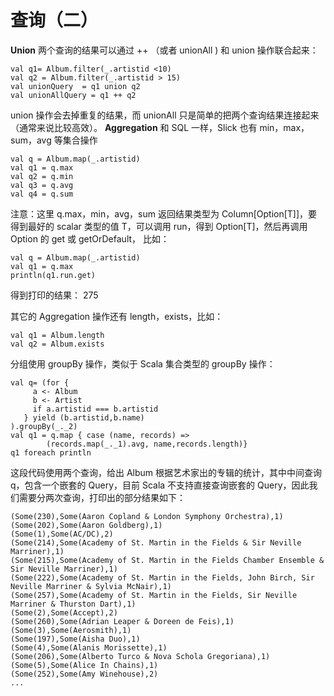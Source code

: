 # 查询（二）
**Union**
两个查询的结果可以通过 ++ （或者 unionAll ) 和 union 操作联合起来：
```
val q1= Album.filter(_.artistid <10)
val q2 = Album.filter(_.artistid > 15)
val unionQuery  = q1 union q2
val unionAllQuery = q1 ++ q2
```
union 操作会去掉重复的结果，而 unionAll 只是简单的把两个查询结果连接起来（通常来说比较高效）。
**Aggregation**
和 SQL 一样，Slick 也有 min，max，sum，avg 等集合操作
```
val q = Album.map(_.artistid)
val q1 = q.max
val q2 = q.min 
val q3 = q.avg 
val q4 = q.sum

```
注意：这里 q.max，min，avg，sum 返回结果类型为 Column[Option[T]]，要得到最好的 scalar 类型的值 T，可以调用 run，得到 Option[T]，然后再调用 Option 的 get 或 getOrDefault，
比如：
```
val q = Album.map(_.artistid)
val q1 = q.max 
println(q1.run.get)
```
得到打印的结果：
275

其它的 Aggregation 操作还有 length，exists，比如：
```
val q1 = Album.length
val q2 = Album.exists
```
分组使用 groupBy 操作，类似于 Scala 集合类型的 groupBy 操作：
```
val q= (for {
	 a <- Album
	 b <- Artist
	 if a.artistid === b.artistid
   } yield (b.artistid,b.name)
).groupBy(_._2)
val q1 = q.map { case (name, records) =>
		(records.map(_._1).avg, name,records.length)}
q1 foreach println 

```
这段代码使用两个查询，给出 Album 根据艺术家出的专辑的统计，其中中间查询 q，包含一个嵌套的 Query，目前 Scala 不支持直接查询嵌套的 Query，因此我们需要分两次查询，打印出的部分结果如下：
```
(Some(230),Some(Aaron Copland & London Symphony Orchestra),1)
(Some(202),Some(Aaron Goldberg),1)
(Some(1),Some(AC/DC),2)
(Some(214),Some(Academy of St. Martin in the Fields & Sir Neville Marriner),1)
(Some(215),Some(Academy of St. Martin in the Fields Chamber Ensemble & Sir Neville Marriner),1)
(Some(222),Some(Academy of St. Martin in the Fields, John Birch, Sir Neville Marriner & Sylvia McNair),1)
(Some(257),Some(Academy of St. Martin in the Fields, Sir Neville Marriner & Thurston Dart),1)
(Some(2),Some(Accept),2)
(Some(260),Some(Adrian Leaper & Doreen de Feis),1)
(Some(3),Some(Aerosmith),1)
(Some(197),Some(Aisha Duo),1)
(Some(4),Some(Alanis Morissette),1)
(Some(206),Some(Alberto Turco & Nova Schola Gregoriana),1)
(Some(5),Some(Alice In Chains),1)
(Some(252),Some(Amy Winehouse),2)
...
```
